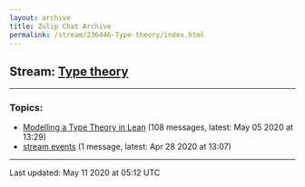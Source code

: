 ```yaml
---
layout: archive
title: Zulip Chat Archive
permalink: /stream/236446-Type-theory/index.html
---
```


## Stream: [Type theory](https://leanprover-community.github.io/archive/stream/236446-Type-theory/index.html)
---

### Topics:

* [Modelling a Type Theory in Lean](topic/Modelling.20a.20Type.20Theory.20in.20Lean.html) (108 messages, latest: May 05 2020 at 13:29)
* [stream events](topic/stream.20events.html) (1 message, latest: Apr 28 2020 at 13:07)

<hr><p>Last updated: May 11 2020 at 05:12 UTC</p>